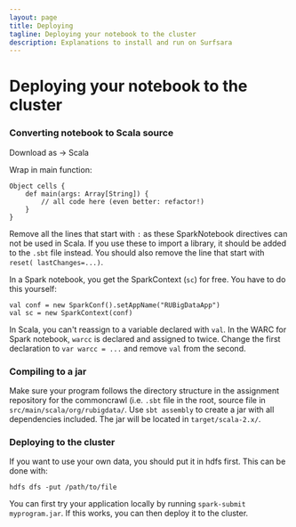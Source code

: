 ```yaml
---
layout: page
title: Deploying
tagline: Deploying your notebook to the cluster
description: Explanations to install and run on Surfsara
---
```


# Deploying your notebook to the cluster

### Converting notebook to Scala source
Download as -> Scala

Wrap in main function:
```
Object cells {
    def main(args: Array[String]) {
        // all code here (even better: refactor!)
    }
}
```

Remove all the lines that start with `:` as these SparkNotebook directives can not be used in Scala. If you use these to import a library, it should be added to the `.sbt` file instead. You should also remove the line that start with `reset( lastChanges=...)`.

In a Spark notebook, you get the SparkContext (`sc`) for free. You have to do this yourself:
```
val conf = new SparkConf().setAppName("RUBigDataApp")
val sc = new SparkContext(conf)
```

In Scala, you can't reassign to a variable declared with `val`. In the WARC for Spark notebook, `warcc` is declared and assigned to twice. Change the first declaration to `var warcc = ...` and remove `val` from the second.

### Compiling to a jar
Make sure your program follows the directory structure in the assignment repository for the commoncrawl (i.e. `.sbt` file in the root, source file in `src/main/scala/org/rubigdata/`. Use `sbt assembly` to create a jar with all dependencies included. The jar will be located in `target/scala-2.x/`.


### Deploying to the cluster
If you want to use your own data, you should put it in hdfs first. This can be done with:
```
hdfs dfs -put /path/to/file
```

You can first try your application locally by running `spark-submit myprogram.jar`. If this works, you can then deploy it to the cluster.
